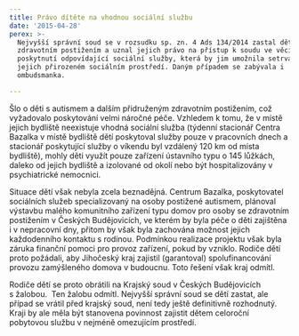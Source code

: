 ```yaml
---
title: Právo dítěte na vhodnou sociální službu
date: '2015-04-28'
perex: >-
  Nejvyšší správní soud se v rozsudku sp. zn. 4 Ads 134/2014 zastal dětí se
  zdravotním postižením a uznal jejich právo na přístup k soudu ve věci
  poskytnutí odpovídající sociální služby, která by jim umožnila setrvat v
  jejich přirozeném sociálním prostředí. Daným případem se zabývala i
  ombudsmanka.

---
```



<p>Šlo o děti s autismem a dalším přidruženým zdravotním postižením, což vyžadovalo poskytování velmi náročné péče. Vzhledem k tomu, že v místě jejich bydliště neexistuje vhodná sociální služba (týdenní stacionář Centra Bazalka v místě bydliště dětí poskytoval služby pouze v pracovních dnech a stacionář poskytující služby o víkendu byl vzdálený 120 km od místa bydliště), mohly děti využít pouze zařízení ústavního typu o 145 lůžkách, daleko od jejich bydliště a izolované od okolí nebo být hospitalizovány v psychiatrické nemocnici.</p><p>Situace dětí však nebyla zcela beznadějná. Centrum Bazalka, poskytovatel sociálních služeb specializovaný na osoby postižené autismem, plánoval výstavbu malého komunitního zařízení typu domov pro osoby se zdravotním postižením v Českých Budějovicích, ve kterém by byla péče o děti zajištěna i v nepracovní dny, přitom by však byla zachována možnost jejich každodenního kontaktu s rodinou. Podmínkou realizace projektu však byla záruka finanční pomoci pro provoz zařízení, pokud by vzniklo. Rodiče dětí proto požádali, aby Jihočeský kraj zajistil (garantoval) spolufinancování provozu zamýšleného domova v budoucnu. Toto řešení však kraj odmítl.</p><p>Rodiče dětí se proto obrátili na Krajský soud v Českých Budějovicích s&nbsp;žalobou. &nbsp;Ten žalobu odmítl. Nejvyšší správní soud se dětí zastat, ale případ se vrátil před krajský soud, není tedy ještě definitivně rozhodnutý. Kraji by ale měla být stanovena povinnost zajistit dětem celoroční pobytovou službu v nejméně omezujícím prostředí.</p><p>&nbsp;</p>


